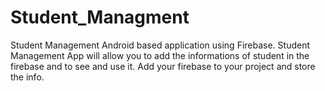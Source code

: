 # Student_Managment
Student Management Android based application using Firebase.
Student Management App will allow you to add the informations of student in the firebase and to see and use it.
Add your firebase to your project and store the info.
